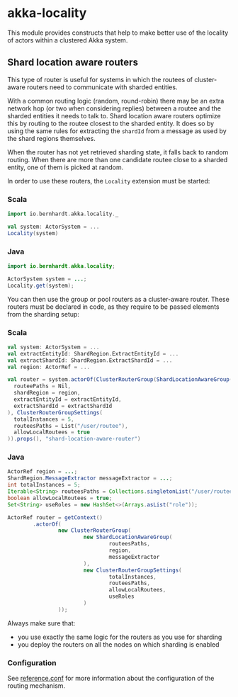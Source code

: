 # akka-locality

This module provides constructs that help to make better use of the locality of actors within a clustered Akka system.

## Shard location aware routers

This type of router is useful for systems in which the routees of cluster-aware routers need to communicate with sharded 
entities.

With a common routing logic (random, round-robin) there may be an extra network hop (or two when considering replies) 
between a routee and the sharded entities it needs to talk to. Shard location aware routers optimize this by routing 
to the routee closest to the sharded entity. It does so by using the same rules for extracting the `shardId` from a 
message as used by the shard regions themselves.

When the router has not yet retrieved sharding state, it falls back to random routing.
When there are more than one candidate routee close to a sharded entity, one of them is picked at random.

In order to use these routers, the `Locality` extension must be started:

### Scala

```scala
import io.bernhardt.akka.locality._

val system: ActorSystem = ...
Locality(system)
```

### Java

```java
import io.bernhardt.akka.locality;

ActorSystem system = ...;
Locality.get(system);
```
    
You can then use the group or pool routers as a cluster-aware router. These routers must be declared in code, as they
require to be passed elements from the sharding setup:

### Scala

```scala
val system: ActorSystem = ...
val extractEntityId: ShardRegion.ExtractEntityId = ...
val extractShardId: ShardRegion.ExtractShardId = ...
val region: ActorRef = ...

val router = system.actorOf(ClusterRouterGroup(ShardLocationAwareGroup(
  routeePaths = Nil,
  shardRegion = region,
  extractEntityId = extractEntityId,
  extractShardId = extractShardId
), ClusterRouterGroupSettings(
  totalInstances = 5,
  routeesPaths = List("/user/routee"),
  allowLocalRoutees = true
)).props(), "shard-location-aware-router")
```

### Java


```java
ActorRef region = ...;
ShardRegion.MessageExtractor messageExtractor = ...;
int totalInstances = 5;
Iterable<String> routeesPaths = Collections.singletonList("/user/routee");
boolean allowLocalRoutees = true;
Set<String> useRoles = new HashSet<>(Arrays.asList("role"));

ActorRef router = getContext()
        .actorOf(
                new ClusterRouterGroup(
                        new ShardLocationAwareGroup(
                                routeesPaths,
                                region,
                                messageExtractor
                        ),
                        new ClusterRouterGroupSettings(
                                totalInstances,
                                routeesPaths,
                                allowLocalRoutees,
                                useRoles
                        )
                ));
```

Always make sure that:

- you use exactly the same logic for the routers as you use for sharding
- you deploy the routers on all the nodes on which sharding is enabled

### Configuration

See [reference.conf](https://github.com/manuelbernhardt/akka-locality/blob/master/src/main/resources/reference.conf) for more information about the configuration of the routing mechanism.

